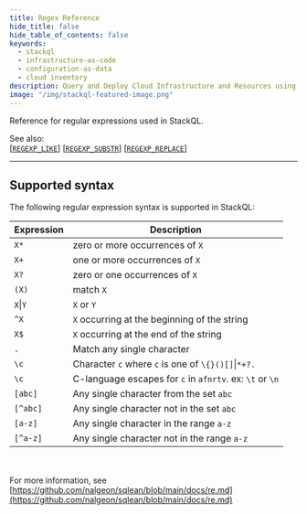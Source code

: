 ```yaml
---
title: Regex Reference
hide_title: false
hide_table_of_contents: false
keywords:
  - stackql
  - infrastructure-as-code
  - configuration-as-data
  - cloud inventory
description: Query and Deploy Cloud Infrastructure and Resources using SQL
image: "/img/stackql-featured-image.png"
---
```

Reference for regular expressions used in StackQL.  

See also:  
[[` REGEXP_LIKE `]](/docs/language-spec/functions/re/regexp_like)  [[` REGEXP_SUBSTR `]](/docs/language-spec/functions/re/regexp_substr)  [[` REGEXP_REPLACE `]](/docs/language-spec/functions/re/regexp_replace)

* * * 

## Supported syntax

The following regular expression syntax is supported in StackQL:    

| Expression | Description |
|------------|-------------|
| `X*` | zero or more occurrences of `X` |
| `X+` | one or more occurrences of `X` | 
| `X?` | zero or one occurrences of `X` |
| `(X)` | match `X` |
| `X`&vert;`Y` | `X` or `Y` |
| `^X` | `X` occurring at the beginning of the string |
| `X$` | `X` occurring at the end of the string |
| `.` | Match any single character |
| `\c` | Character `c` where `c` is one of `\{}()[]`&vert;`*+?.`
| `\c` | C-language escapes for `c` in `afnrtv`. ex: `\t` or `\n` |
| `[abc]` | Any single character from the set `abc` |
| `[^abc]` | Any single character not in the set `abc` |
| `[a-z]` | Any single character in the range `a-z` |
| `[^a-z]` | Any single character not in the range `a-z` |  

&nbsp;  
&nbsp;  
For more information, see [https://github.com/nalgeon/sqlean/blob/main/docs/re.md](https://github.com/nalgeon/sqlean/blob/main/docs/re.md)